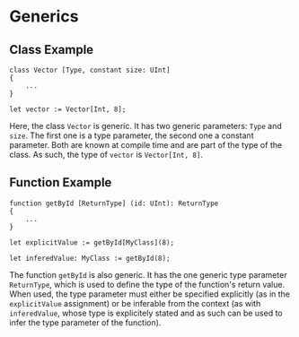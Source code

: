 # Generics

## Class Example

```phosphor
class Vector [Type, constant size: UInt]
{
    ...
}

let vector := Vector[Int, 8];
```

Here, the class `Vector` is generic. It has two generic parameters: `Type` and `size`. The first one is a type parameter, the second one a constant parameter. Both are known at compile time and are part of the type of the class. As such, the type of `vector` is `Vector[Int, 8]`.

## Function Example

```phosphor
function getById [ReturnType] (id: UInt): ReturnType
{
    ...
}

let explicitValue := getById[MyClass](8);

let inferedValue: MyClass := getById(8);
```

The function `getById` is also generic. It has the one generic type parameter `ReturnType`, which is used to define the type of the function's return value. \
When used, the type parameter must either be specified explicitly (as in the `explicitValue` assignment) or be inferable from the context (as with `inferedValue`, whose type is explicitely stated and as such can be used to infer the type parameter of the function).
